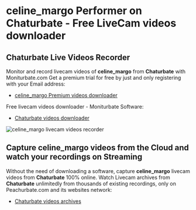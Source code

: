 # celine_margo Performer on Chaturbate - Free LiveCam videos downloader

## Chaturbate Live Videos Recorder

Monitor and record livecam videos of **celine_margo** from **Chaturbate** with Moniturbate.com
Get a premium trial for free by just and only registering with your Email address:
* [celine_margo Premium videos downloader](https://moniturbate.com/request-demo-licence-key.html)

Free livecam videos downloader - Moniturbate Software:
* [Chaturbate videos downloader](https://moniturbate.com/moniturbate-download-software.html)

![celine_margo livecam videos recorder](https://peachurnet.com/templates/moniturbate-software.png)


## Capture celine_margo videos from the Cloud and watch your recordings on Streaming

Without the need of downloading a software, capture **celine_margo** livecam videos from **Chaturbate** 100% online.
Watch Livecam archives from **Chaturbate** unlimitedly from thousands of existing recordings, only on Peachurbate.com and its websites network:
* [Chaturbate videos archives](https://peachurnet.com/)